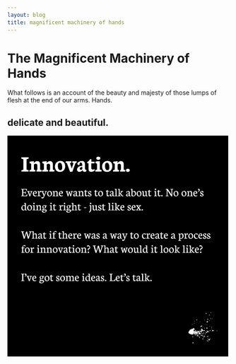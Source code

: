 ```yaml
---
layout: blog
title: magnificent machinery of hands
---
```


# The Magnificent Machinery of Hands

What follows is an account of the beauty and majesty of those lumps of flesh at the end of our arms. Hands.

## delicate and beautiful.


![logo](/images/innovation.png)
